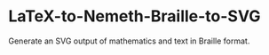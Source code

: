 # LaTeX-to-Nemeth-Braille-to-SVG
Generate an SVG output of mathematics and text in Braille format. 

